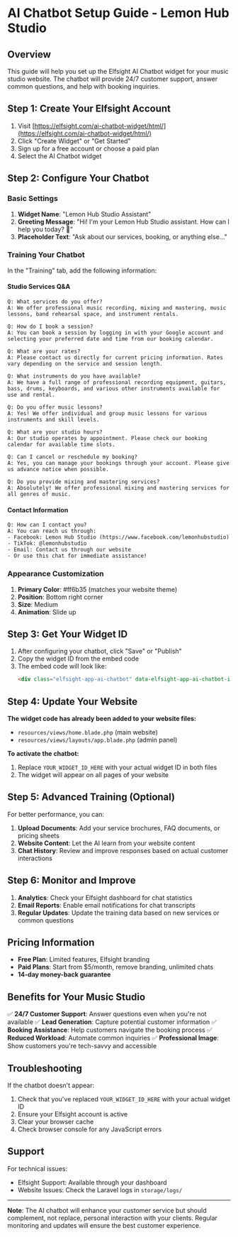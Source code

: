 # AI Chatbot Setup Guide - Lemon Hub Studio

## Overview
This guide will help you set up the Elfsight AI Chatbot widget for your music studio website. The chatbot will provide 24/7 customer support, answer common questions, and help with booking inquiries.

## Step 1: Create Your Elfsight Account

1. Visit [https://elfsight.com/ai-chatbot-widget/html/](https://elfsight.com/ai-chatbot-widget/html/)
2. Click "Create Widget" or "Get Started"
3. Sign up for a free account or choose a paid plan
4. Select the AI Chatbot widget

## Step 2: Configure Your Chatbot

### Basic Settings
1. **Widget Name**: "Lemon Hub Studio Assistant"
2. **Greeting Message**: "Hi! I'm your Lemon Hub Studio assistant. How can I help you today? 🎵"
3. **Placeholder Text**: "Ask about our services, booking, or anything else..."

### Training Your Chatbot
In the "Training" tab, add the following information:

#### Studio Services Q&A
```
Q: What services do you offer?
A: We offer professional music recording, mixing and mastering, music lessons, band rehearsal space, and instrument rentals.

Q: How do I book a session?
A: You can book a session by logging in with your Google account and selecting your preferred date and time from our booking calendar.

Q: What are your rates?
A: Please contact us directly for current pricing information. Rates vary depending on the service and session length.

Q: What instruments do you have available?
A: We have a full range of professional recording equipment, guitars, bass, drums, keyboards, and various other instruments available for use and rental.

Q: Do you offer music lessons?
A: Yes! We offer individual and group music lessons for various instruments and skill levels.

Q: What are your studio hours?
A: Our studio operates by appointment. Please check our booking calendar for available time slots.

Q: Can I cancel or reschedule my booking?
A: Yes, you can manage your bookings through your account. Please give us advance notice when possible.

Q: Do you provide mixing and mastering services?
A: Absolutely! We offer professional mixing and mastering services for all genres of music.
```

#### Contact Information
```
Q: How can I contact you?
A: You can reach us through:
- Facebook: Lemon Hub Studio (https://www.facebook.com/lemonhubstudio)
- TikTok: @lemonhubstudio
- Email: Contact us through our website
- Or use this chat for immediate assistance!
```

### Appearance Customization
1. **Primary Color**: #ff6b35 (matches your website theme)
2. **Position**: Bottom right corner
3. **Size**: Medium
4. **Animation**: Slide up

## Step 3: Get Your Widget ID

1. After configuring your chatbot, click "Save" or "Publish"
2. Copy the widget ID from the embed code
3. The embed code will look like:
   ```html
   <div class="elfsight-app-ai-chatbot" data-elfsight-app-ai-chatbot-id="YOUR_WIDGET_ID"></div>
   ```

## Step 4: Update Your Website

**The widget code has already been added to your website files:**
- `resources/views/home.blade.php` (main website)
- `resources/views/layouts/app.blade.php` (admin panel)

**To activate the chatbot:**
1. Replace `YOUR_WIDGET_ID_HERE` with your actual widget ID in both files
2. The widget will appear on all pages of your website

## Step 5: Advanced Training (Optional)

For better performance, you can:

1. **Upload Documents**: Add your service brochures, FAQ documents, or pricing sheets
2. **Website Content**: Let the AI learn from your website content
3. **Chat History**: Review and improve responses based on actual customer interactions

## Step 6: Monitor and Improve

1. **Analytics**: Check your Elfsight dashboard for chat statistics
2. **Email Reports**: Enable email notifications for chat transcripts
3. **Regular Updates**: Update the training data based on new services or common questions

## Pricing Information

- **Free Plan**: Limited features, Elfsight branding
- **Paid Plans**: Start from $5/month, remove branding, unlimited chats
- **14-day money-back guarantee**

## Benefits for Your Music Studio

✅ **24/7 Customer Support**: Answer questions even when you're not available
✅ **Lead Generation**: Capture potential customer information
✅ **Booking Assistance**: Help customers navigate the booking process
✅ **Reduced Workload**: Automate common inquiries
✅ **Professional Image**: Show customers you're tech-savvy and accessible

## Troubleshooting

If the chatbot doesn't appear:
1. Check that you've replaced `YOUR_WIDGET_ID_HERE` with your actual widget ID
2. Ensure your Elfsight account is active
3. Clear your browser cache
4. Check browser console for any JavaScript errors

## Support

For technical issues:
- Elfsight Support: Available through your dashboard
- Website Issues: Check the Laravel logs in `storage/logs/`

---

**Note**: The AI chatbot will enhance your customer service but should complement, not replace, personal interaction with your clients. Regular monitoring and updates will ensure the best customer experience.
